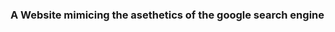 ### A Website mimicing the asethetics of the google search engine

<!--
**QuietkidAniket/QuietkidAniket** is a ✨ _special_ ✨ repository because its `README.md` (this file) appears on your GitHub profile.

Here are some ideas to get you started:

- 🔭 I’m currently working on Web development using HTML, CSS, Django, Python, Javascript and SQL.
- 🌱 I’m currently learning from the Harvard CS50 online Web development course through EdX.
- 👯 I’m looking to collaborate on the relevant projects.
- 🤔 I’m looking for help with Website development and database management.
- 💬 Ask me about anything.
- 📫 How to reach me: aniketkundu12072004@gmail.com
- 😄 Pronouns: He/ His/ Him
- ⚡ Fun fact: I am new to web development though I mastered html and JAVA many years ago.
-->
